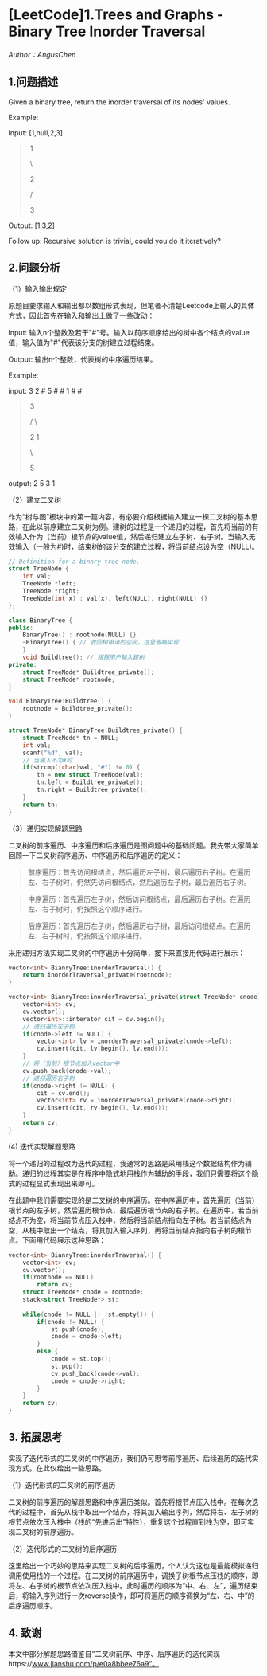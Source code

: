 # [LeetCode]1.Trees and Graphs - Binary Tree Inorder Traversal

*Author：AngusChen*

## 1.问题描述
Given a binary tree, return the inorder traversal of its nodes' values.

Example:

Input: [1,null,2,3]

> ​    1
>
> ​        ​\
>
> ​            ​2
>
> ​        /
>
> ​    3

Output: [1,3,2]

Follow up: Recursive solution is trivial, could you do it iteratively?

## 2.问题分析

（1）输入输出规定

原题目要求输入和输出都以数组形式表现，但笔者不清楚Leetcode上输入的具体方式，因此首先在输入和输出上做了一些改动：

Input: 输入n个整数及若干"#"号。输入以前序顺序给出的树中各个结点的value值，输入值为"#"代表该分支的树建立过程结束。

Output: 输出n个整数，代表树的中序遍历结果。

Example: 

input: 3 2 # 5 # # 1 # #

>​            3
>
>​        /        \
>
>​    2                1
>
>​        \
>
>​            5

output: 2 5 3 1

（2）建立二叉树

作为“树与图”板块中的第一篇内容，有必要介绍根据输入建立一棵二叉树的基本思路，在此以前序建立二叉树为例。建树的过程是一个递归的过程，首先将当前的有效输入作为（当前）根节点的value值，然后递归建立左子树、右子树。当输入无效输入（一般为#)时，结束树的该分支的建立过程，将当前结点设为空（NULL)。

```C++
// Definition for a binary tree node.
struct TreeNode {
    int val;
    TreeNode *left;
    TreeNode *right;
    TreeNode(int x) : val(x), left(NULL), right(NULL) {}
};

class BinaryTree {
public:
    BinaryTree() : rootnode(NULL) {}
    ~BinaryTree() { // 收回树申请的空间，这里省略实现
    }
    void Buildtree(); // 根据用户输入建树
private:
    struct TreeNode* Buildtree_private();
    struct TreeNode* rootnode;
}

void BinaryTree:Buildtree() {
    rootnode = Buildtree_private();
}

struct TreeNode* BinaryTree:Buildtree_private() {
    struct TreeNode* tn = NULL;
    int val;
    scanf("%d", val);
    // 当输入不为#时
    if(strcmp((char)val, "#") != 0) {
        tn = new struct TreeNode(val);
        tn.left = Buildtree_private();
        tn.right = Buildtree_private();
    }
    return tn;
}
```



（3）递归实现解题思路

二叉树的前序遍历、中序遍历和后序遍历是图问题中的基础问题。我先带大家简单回顾一下二叉树前序遍历、中序遍历和后序遍历的定义：

> 前序遍历：首先访问根结点，然后遍历左子树，最后遍历右子树。在遍历左、右子树时，仍然先访问根结点，然后遍历左子树，最后遍历右子树。

> 中序遍历：首先遍历左子树，然后访问根结点，最后遍历右子树。在遍历左、右子树时，仍按照这个顺序进行。

> 后序遍历：首先遍历左子树，然后遍历右子树，最后访问根结点。在遍历左、右子树时，仍按照这个顺序进行。

采用递归方法实现二叉树的中序遍历十分简单，接下来直接用代码进行展示：

```c++
vector<int> BianryTree:inorderTraversal() {
    return inorderTraversal_private(rootnode);
}

vector<int> BianryTree:inorderTraversal_private(struct TreeNode* cnode) {
    vector<int> cv;
    cv.vector();
    vector<int>::interator cit = cv.begin();
    // 递归遍历左子树
    if(cnode->left != NULL) {
        vector<int> lv = inorderTraversal_private(cnode->left);
        cv.insert(cit, lv.begin(), lv.end());
    }
    // 将（当前）根节点加入vector中
    cv.push_back(cnode->val);
    // 递归遍历右子树
    if(cnode->right != NULL) {
        cit = cv.end();
        vector<int> rv = inorderTraversal_private(cnode->right);
        cv.insert(cit, rv.begin(), lv.end());
    }
    return cv;
}
```

(4) 迭代实现解题思路

将一个递归的过程改为迭代的过程，我通常的思路是采用栈这个数据结构作为辅助。递归的过程其实是在程序中隐式地用栈作为辅助的手段，我们只需要将这个隐式的过程显式表现出来即可。

在此题中我们需要实现的是二叉树的中序遍历。在中序遍历中，首先遍历（当前）根节点的左子树，然后遍历根节点，最后遍历根节点的右子树。在遍历中，若当前结点不为空，将当前节点压入栈中，然后将当前结点指向左子树。若当前结点为空，从栈中取出一个结点，将其加入输入序列，再将当前结点指向右子树的根节点。下面用代码展示这种思路：

```c++
vector<int> BianryTree:inorderTraversal() {
    vector<int> cv;
    cv.vector();
    if(rootnode == NULL)
        return cv;
    struct TreeNode* cnode = rootnode;
    stack<struct TreeNode*> st;
    
    while(cnode != NULL || !st.empty()) {
        if(cnode != NULL) {
            st.push(cnode);
            cnode = cnode->left;
        }
        else {
            cnode = st.top();
            st.pop();
    		cv.push_back(cnode->val);
            cnode = cnode->right;
        }
    }
    return cv;
}
```

## 3. 拓展思考

实现了迭代形式的二叉树的中序遍历，我们仍可思考前序遍历、后续遍历的迭代实现方式。在此仅给出一些思路。

（1）迭代形式的二叉树的前序遍历

二叉树的前序遍历的解题思路和中序遍历类似。首先将根节点压入栈中。在每次迭代的过程中，首先从栈中取出一个结点，将其加入输出序列，然后将右、左子树的根节点依次压入栈中（栈的“先进后出”特性），重复这个过程直到栈为空，即可实现二叉树的前序遍历。

（2）迭代形式的二叉树的后序遍历

这里给出一个巧妙的思路来实现二叉树的后序遍历，个人认为这也是最能模拟递归调用使用栈的一个过程。在二叉树的前序遍历中，调换子树根节点压栈的顺序，即将左、右子树的根节点依次压入栈中。此时遍历的顺序为“中、右、左”，遍历结束后，将输入序列进行一次reverse操作，即可将遍历的顺序调换为“左、右、中”的后序遍历顺序。

## 4. 致谢

本文中部分解题思路借鉴自”二叉树前序、中序、后序遍历的迭代实现https://www.jianshu.com/p/e0a8bbee76a9”。





